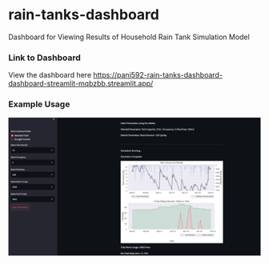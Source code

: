 # rain-tanks-dashboard
Dashboard for Viewing Results of Household Rain Tank Simulation Model

### Link to Dashboard
View the dashboard here https://pani592-rain-tanks-dashboard-dashboard-streamlit-mqbzbb.streamlit.app/

### Example Usage
![Dashboard Example](data/images/dashboard_example.png)

